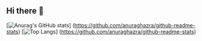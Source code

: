 ## Hi there 👋
[![Anurag's GitHub stats](https://github-readme-stats.vercel.app/api?username=tdtiger)]
(https://github.com/anuraghazra/github-readme-stats)
[![Top Langs](https://github-readme-stats.vercel.app/api/top-langs/?username=tdtiger&layout=compact)]
(https://github.com/anuraghazra/github-readme-stats)


